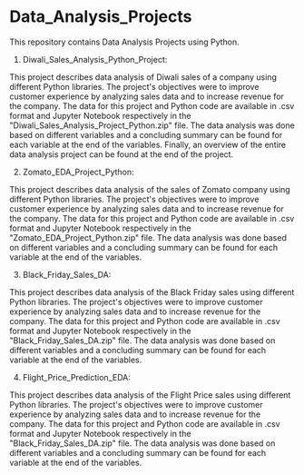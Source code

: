 # Data_Analysis_Projects

This repository contains Data Analysis Projects using Python.

1) Diwali_Sales_Analysis_Python_Project: 

This project describes data analysis of Diwali sales of a company using different Python libraries. 
The project's objectives were to improve customer experience by analyzing sales data and to increase revenue for the company. The data for this project and Python code are available in .csv format and Jupyter Notebook respectively in the "Diwali_Sales_Analysis_Project_Python.zip" file. The data analysis was done based on different variables and a concluding summary can be found for each variable at the end of the variables. Finally, an overview of the entire data analysis project can be found at the end of the project.

2) Zomato_EDA_Project_Python: 

This project describes data analysis of the sales of Zomato company using different Python libraries. 
The project's objectives were to improve customer experience by analyzing sales data and to increase revenue for the company. 
The data for this project and Python code are available in .csv format and Jupyter Notebook respectively in the "Zomato_EDA_Project_Python.zip" file. 
The data analysis was done based on different variables and a concluding summary can be found for each variable at the end of the variables. 

3) Black_Friday_Sales_DA: 

This project describes data analysis of the Black Friday sales using different Python libraries. 
The project's objectives were to improve customer experience by analyzing sales data and to increase revenue for the company. 
The data for this project and Python code are available in .csv format and Jupyter Notebook respectively in the "Black_Friday_Sales_DA.zip" file. 
The data analysis was done based on different variables and a concluding summary can be found for each variable at the end of the variables. 

4) Flight_Price_Prediction_EDA: 

This project describes data analysis of the Flight Price sales using different Python libraries. 
The project's objectives were to improve customer experience by analyzing sales data and to increase revenue for the company. 
The data for this project and Python code are available in .csv format and Jupyter Notebook respectively in the "Black_Friday_Sales_DA.zip" file. 
The data analysis was done based on different variables and a concluding summary can be found for each variable at the end of the variables. 
